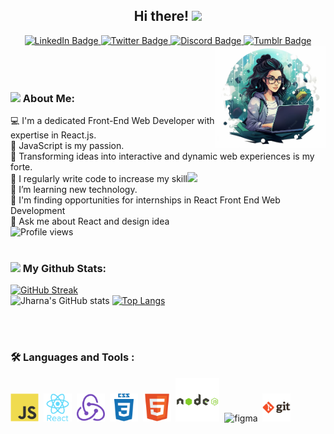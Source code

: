 <div id="header" align="center">
  <h2> Hi there! <img src="https://github.com/TheDudeThatCode/TheDudeThatCode/blob/master/Assets/Hi.gif" width="35" /></h2>
  <div id="badges">
    <a href="https://www.linkedin.com/in/jharna-khatun2/">
    <img src="https://img.shields.io/badge/LinkedIn-0072b1?style=for-the-badge&logo=linkedin&logoColor=white" alt="LinkedIn Badge"/>
  </a>
  <a href="https://twitter.com/Jharna203">
    <img src="https://img.shields.io/badge/Twitter-1DA1F2?style=for-the-badge&logo=twitter&logoColor=white" alt="Twitter Badge"/>
  </a>
  <a href="https://discord.com/channels/@me/jharnakhatun">
    <img src="https://img.shields.io/badge/Discord-7289DA?style=for-the-badge&logo=Discord&logoColor=white" alt="Discord Badge"/>
  </a>
  <a href="mailto:jharnakhatun203@gmail.com">
    <img src="https://img.shields.io/badge/gmail-%23EE0000.svg?&style=for-the-badge&logo=gmail&logoColor=white" alt="Tumblr Badge"/>
  </a>
  </div>
</div>

<img src="./images/coding.PNG" width="35%" alt="vector" align="right"> 
</br>
</br>
</br>

### <img src="https://github.com/TheDudeThatCode/TheDudeThatCode/blob/master/Assets/Developer.gif" width="45" /> About Me:
<div align = "left">
  💻 I'm a dedicated Front-End Web Developer with expertise in React.js.<br>
  🌟 JavaScript is my passion.<br>
  🚀 Transforming ideas into interactive and dynamic web experiences is my forte.<br>
  📝 I regularly write code to increase my skill<img src="https://media.giphy.com/media/WUlplcMpOCEmTGBtBW/giphy.gif" width="30"><br> 
  🌱 I’m learning new technology.<br>
  📖 I'm finding opportunities for internships in React Front End Web Development<br>
  💬 Ask me about React and design idea <br>
  </div>
  <img src="https://komarev.com/ghpvc/?username=jharnakhatun2&style=flat-square&color=blue" alt="Profile views"/>
</br>
</br>

### <img src='https://media1.giphy.com/media/du3J3cXyzhj75IOgvA/giphy.gif?cid=ecf05e47x2g034i9pzwtzzsd3xgg2w9nr94t4tflbbgo3008&rid=giphy.gif' width='25' /> My Github Stats:
[![GitHub Streak](https://github-readme-streak-stats.herokuapp.com?user=jharnakhatun2&theme=transparent)](https://git.io/streak-stats)   
![Jharna's GitHub stats](https://github-readme-stats.vercel.app/api?username=jharnakhatun2&theme=transparent&show_icons=true)  [![Top Langs](https://github-readme-stats.vercel.app/api/top-langs/?username=jharnakhatun2&layout=compact&theme=transparent&show_border=true)](https://github.com/jharnakhatun2/github-readme-stats)

</br>
</br>

### :hammer_and_wrench: Languages and Tools :
<div>
  <img src="https://github.com/devicons/devicon/blob/master/icons/javascript/javascript-original.svg" title="JavaScript" alt="JavaScript" width="45" height="45"/>&nbsp;
  <img src="https://github.com/devicons/devicon/blob/master/icons/react/react-original-wordmark.svg" title="React" alt="React" width="45" height="45"/>&nbsp;
  <img src="https://github.com/devicons/devicon/blob/master/icons/redux/redux-original.svg" title="Redux" alt="Redux " width="45" height="45"/>&nbsp;
  <img src="https://github.com/devicons/devicon/blob/master/icons/css3/css3-plain-wordmark.svg"  title="CSS3" alt="CSS" width="45" height="45"/>&nbsp;
  <img src="https://github.com/devicons/devicon/blob/master/icons/html5/html5-original.svg" title="HTML5" alt="HTML" width="45" height="45"/>&nbsp;
  <img src="https://github.com/devicons/devicon/blob/master/icons/nodejs/nodejs-original-wordmark.svg" title="NodeJS" alt="NodeJS" width="70" height="70"/>&nbsp;
<img height="45" alt="figma" src="https://upload.wikimedia.org/wikipedia/commons/thumb/3/33/Figma-logo.svg/800px-Figma-logo.svg.png">&nbsp;
  <img src="https://github.com/devicons/devicon/blob/master/icons/git/git-original-wordmark.svg" title="Git" **alt="Git" width="45" height="45"/>
</div>


